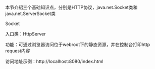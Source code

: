 本节介绍三个基础知识点，分别是HTTP协议，java.net.Socket类和java.net.ServerSocket类




Socket

入口类：HttpServer

功能：可通过浏览器访问位于webroot下的静态资源，并在控制台打印http request内容

访问地址示例：http://localhost:8080/index.html